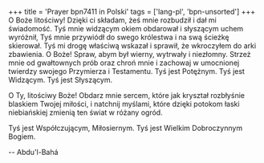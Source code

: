 +++
title = 'Prayer bpn7411 in Polski'
tags = ['lang-pl', 'bpn-unsorted']
+++
O Boże litościwy! Dzięki ci składam, żeś mnie rozbudził i dał mi świadomość. Tyś mnie widzącym okiem obdarował i słyszącym uchem wyróżnił, Tyś mnie przywiódł do swego królestwa i na swą ścieżkę skierował. Tyś mi drogę właściwą wskazał i sprawił, że wkroczyłem do arki zbawienia. O Boże! Spraw, abym był wierny, wytrwały i niezłomny. Strzeż mnie od gwałtownych prób oraz chroń mnie i zachowaj w umocnionej twierdzy swojego Przymierza i Testamentu. Tyś jest Potężnym. Tyś jest Widzącym. Tyś jest Słyszącym.
    
O Ty, litościwy Boże! Obdarz mnie sercem, które jak kryształ rozbłyśnie blaskiem Twojej miłości, i natchnij myślami, które dzięki potokom łaski niebiańskiej zmienią ten świat w różany ogród.
    
Tyś jest Współczującym, Miłosiernym. Tyś jest Wielkim Dobroczynnym Bogiem.

-- Abdu'l-Bahá
